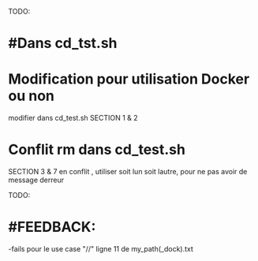 TODO:
# #Dans cd_tst.sh
# Modification pour utilisation Docker ou non
modifier dans cd_test.sh
SECTION 1 & 2
# Conflit rm dans cd_test.sh
SECTION 3 & 7 en conflit , utiliser soit lun soit lautre, pour ne pas avoir de message derreur


TODO:
# #FEEDBACK:
-fails pour le use case "//" ligne 11 de my_path(_dock).txt


